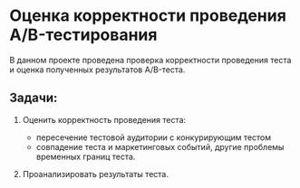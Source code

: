 # Оценка корректности проведения A/B-тестирования
В данном проекте проведена проверка корректности проведения теста и оценка полученных результатов A/B-теста.
## Задачи:
1. Оценить корректность проведения теста:
    - пересечение тестовой аудитории с конкурирующим тестом
    - совпадение теста и маркетинговых событий, другие проблемы временных границ теста.

2. Проанализировать результаты теста.
